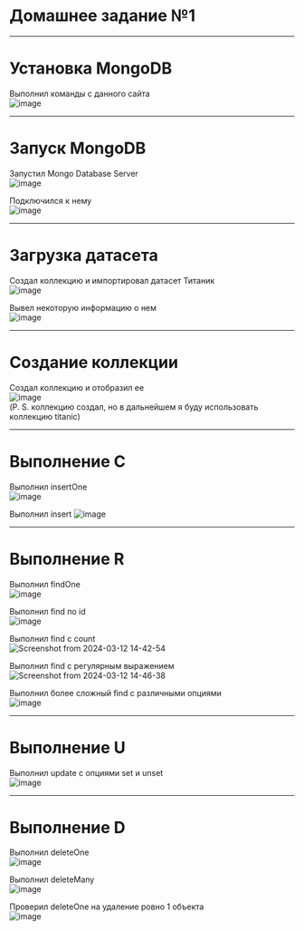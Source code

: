 # Домашнее задание №1  
---------------------------------------------------------------------------------------  
# Установка MongoDB  

Выполнил команды с данного сайта  
![image](https://github.com/B-a-r-c-i-k/db_sber/assets/43545491/c2654193-c8b5-4dfd-9f39-6a468b39860b)  

----------------------------------------------------------------------------------------
# Запуск MongoDB

Запустил Mongo Database Server  
![image](https://github.com/B-a-r-c-i-k/db_sber/assets/43545491/342a504d-528c-43dc-a695-14d4ab8d1009)  

Подключился к нему  
![image](https://github.com/B-a-r-c-i-k/db_sber/assets/43545491/2c2f39bd-c9e6-4809-bad8-5d0360273a11)  

-----------------------------------------------------------------------------------------
# Загрузка датасета

Создал коллекцию и импортировал датасет Титаник  
![image](https://github.com/B-a-r-c-i-k/db_sber/assets/43545491/b9b62ea3-5ed4-4647-b134-3c225fa4d1d7)  

Вывел некоторую информацию о нем  
![image](https://github.com/B-a-r-c-i-k/db_sber/assets/43545491/74429248-860c-4a85-8fa7-ad89ba8f3c25)  

-----------------------------------------------------------------------------------------  
# Создание коллекции 

Создал коллекцию и отобразил ее  
![image](https://github.com/B-a-r-c-i-k/db_sber/assets/43545491/fb50f3a2-99f0-41c3-81d7-f5c26fd36805)  
(P. S. коллекцию создал, но в дальнейшем я буду использовать коллекцию titanic)  

------------------------------------------------------------------------------------------  
# Выполнение С

Выполнил insertOne  
![image](https://github.com/B-a-r-c-i-k/db_sber/assets/43545491/255daeea-4bee-460e-9abf-0c256546f42b)

Выполнил insert
![image](https://github.com/B-a-r-c-i-k/db_sber/assets/43545491/4bc4c7da-9d2c-4309-96e1-74114798e2dd)


------------------------------------------------------------------------------------------  
# Выполнение R  

Выполнил findOne  
![image](https://github.com/B-a-r-c-i-k/db_sber/assets/43545491/551d4229-83bc-4d6e-842a-477ea188b9be)  

Выполнил find по id  
![image](https://github.com/B-a-r-c-i-k/db_sber/assets/43545491/c18459a5-7cff-4fbe-987f-e1ce3dcf4936)  

Выполнил find c count  
![Screenshot from 2024-03-12 14-42-54](https://github.com/B-a-r-c-i-k/db_sber/assets/43545491/e9e9332a-a17c-438e-9870-83bc13c9cf70)  

Выполнил find с регулярным выражением  
![Screenshot from 2024-03-12 14-46-38](https://github.com/B-a-r-c-i-k/db_sber/assets/43545491/9d769488-2dba-458d-874e-2c68c347ff3c)  

Выполнил более сложный find с различными опциями  
![image](https://github.com/B-a-r-c-i-k/db_sber/assets/43545491/5881f89b-6953-462d-abe9-0c158ce24011)

------------------------------------------------------------------------------------------
# Выполнение U  

Выполнил update c опциями set и unset  
![image](https://github.com/B-a-r-c-i-k/db_sber/assets/43545491/fc39bdc1-73f6-465a-b498-bfcd4f9e34b4)  

-------------------------------------------------------------------------------------------
# Выполнение D

Выполнил deleteOne  
![image](https://github.com/B-a-r-c-i-k/db_sber/assets/43545491/f6260613-fa29-47a9-b24e-dbabda989bd3)  

Выполнил deleteMany  
![image](https://github.com/B-a-r-c-i-k/db_sber/assets/43545491/8c58042c-1e38-439c-b99a-7e5efa446f67)  

Проверил deleteOne на удаление ровно 1 объекта  
![image](https://github.com/B-a-r-c-i-k/db_sber/assets/43545491/eda5cce8-fe98-4a47-8a51-6a3f6888dbdf)  





















